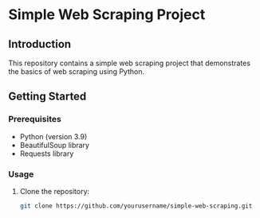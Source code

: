 # Simple Web Scraping Project

## Introduction

This repository contains a simple web scraping project that demonstrates the basics of web scraping using Python.

## Getting Started

### Prerequisites

- Python (version 3.9)
- BeautifulSoup library
- Requests library

### Usage

1. Clone the repository:

   ```bash
   git clone https://github.com/yourusername/simple-web-scraping.git
